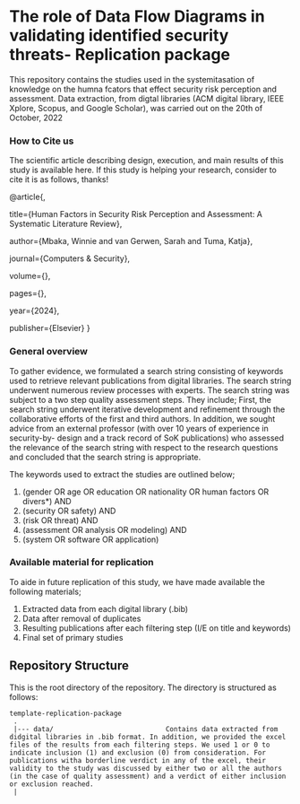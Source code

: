 # The role of Data Flow Diagrams in validating identified security threats- Replication package
This repository contains the studies used in the systemitasation of knowledge on the humna fcators that effect security risk perception and assessment. Data extraction, from digtal libraries (ACM digital library, IEEE Xplore,
Scopus, and Google Scholar), was carried out on the 20th of October, 2022

### How to Cite us
The scientific article describing design, execution, and main results of this study is available here.
If this study is helping your research, consider to cite it is as follows, thanks!

@article{,

  title={Human Factors in Security Risk Perception and Assessment: A Systematic Literature Review},
  
  author={Mbaka, Winnie and van Gerwen, Sarah and Tuma, Katja},
  
  journal={Computers & Security},
  
  volume={},
  
  pages={},
  
  year={2024},
  
  publisher={Elsevier}
}

### General overview
To gather evidence, we formulated a search string consisting of keywords used to retrieve relevant publications from digital libraries. The search string underwent numerous review processes with experts. The search string was subject to a two step quality assessment steps. They include; First, the search string underwent iterative development and refinement through the collaborative efforts of the first and third authors. In addition, we sought advice from an external professor (with over 10 years of experience in security-by-
design and a track record of SoK publications) who assessed the relevance of the search string with respect to the research questions and concluded that the search string is appropriate.

The keywords used to extract the studies are outlined below;

1. (gender OR age OR education OR nationality OR human factors OR divers*) AND
2. (security OR safety) AND
3. (risk OR threat) AND
4. (assessment OR analysis OR modeling) AND
5. (system OR software OR application)



### Available material for replication
To aide in future replication of this study, we have made available the following materials;
1. Extracted data from each digital library (.bib)
2. Data after removal of duplicates
3. Resulting publications after each filtering step (I/E on title and keywords)
4. Final set of primary studies




## Repository Structure
This is the root directory of the repository. The directory is structured as follows:

    template-replication-package
     .
     |--- data/                            Contains data extracted from didgital libraries in .bib format. In addition, we provided the excel files of the results from each filtering steps. We used 1 or 0 to indicate inclusion (1) and exclusion (0) from consideration. For publications witha borderline verdict in any of the excel, their validity to the study was discussed by either two or all the authors (in the case of quality assessment) and a verdict of either inclusion or exclusion reached.
     |
  
    
    
     
                         
  



